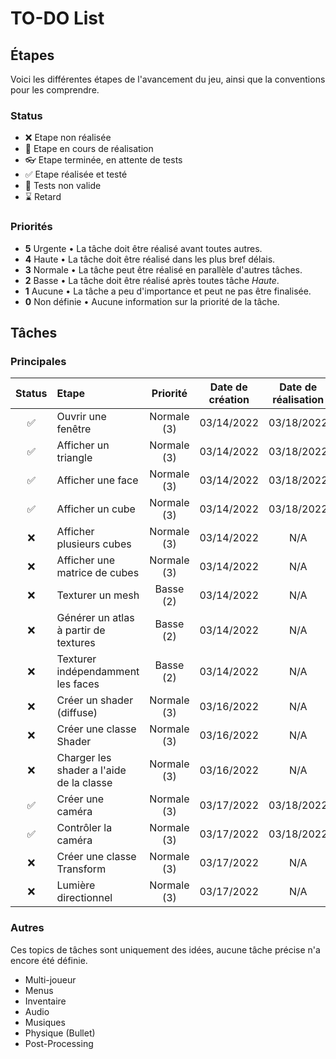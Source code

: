 # TO-DO List

## Étapes

Voici les différentes étapes de l'avancement du jeu, ainsi que la conventions pour les comprendre.

### Status

- ❌ Etape non réalisée
- 🎯 Etape en cours de réalisation
- 👓 Etape terminée, en attente de tests
- ✅ Etape réalisée et testé
- 🤚 Tests non valide
- ⌛ Retard

### Priorités

- **5** Urgente • La tâche doit être réalisé avant toutes autres.
- **4** Haute • La tâche doit être réalisé dans les plus bref délais.
- **3** Normale • La tâche peut être réalisé en parallèle d'autres tâches.
- **2** Basse • La tâche doit être réalisé après toutes tâche *Haute*.
- **1** Aucune • La tâche a peu d'importance et peut ne pas être finalisée.
- **0** Non définie • Aucune information sur la priorité de la tâche.

## Tâches

### Principales

| Status | Etape | Priorité | Date de création | Date de réalisation |
| :----: | :---- | :------: | :--------------: | :-----------------: |
|✅| Ouvrir une fenêtre | Normale (3) | 03/14/2022 | 03/18/2022 |
|✅| Afficher un triangle | Normale (3) | 03/14/2022 | 03/18/2022 |
|✅| Afficher une face | Normale (3) | 03/14/2022 | 03/18/2022 |
|✅| Afficher un cube | Normale (3) | 03/14/2022 | 03/18/2022 |
|❌| Afficher plusieurs cubes | Normale (3) | 03/14/2022 | N/A |
|❌| Afficher une matrice de cubes | Normale (3) | 03/14/2022 | N/A |
|❌| Texturer un mesh | Basse (2) | 03/14/2022 | N/A |
|❌| Générer un atlas à partir de textures | Basse (2) | 03/14/2022 | N/A |
|❌| Texturer indépendamment les faces | Basse (2) | 03/14/2022 | N/A |
|❌| Créer un shader (diffuse) | Normale (3) | 03/16/2022 | N/A |
|❌| Créer une classe Shader | Normale (3) | 03/16/2022 | N/A |
|❌| Charger les shader a l'aide de la classe | Normale (3) | 03/16/2022 | N/A |
|✅| Créer une caméra | Normale (3) | 03/17/2022 | 03/18/2022 |
|✅| Contrôler la caméra | Normale (3) | 03/17/2022 | 03/18/2022 |
|❌| Créer une classe Transform | Normale (3) | 03/17/2022 | N/A |
|❌| Lumière directionnel | Normale (3) | 03/17/2022 | N/A |

### Autres

Ces topics de tâches sont uniquement des idées, aucune tâche précise n'a encore été définie.

- Multi-joueur
- Menus
- Inventaire
- Audio
- Musiques
- Physique (Bullet)
- Post-Processing
